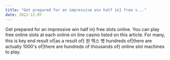 ```yaml
---
title: "Get prepared for an impressive win half in} free s..."
date: 2022-12-07
---
```


Get prepared for an impressive win half in} free slots online. You can play free online slots at each online on line casino listed on this article. For many, this is key end result of|as a result of} 원 엑스 벳 hundreds of|there are actually 1000's of|there are hundreds of thousands of} online slot machines to play.
